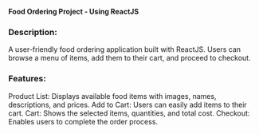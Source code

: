 **Food Ordering Project - Using ReactJS**

### Description:

A user-friendly food ordering application built with ReactJS. Users can browse a menu of items, add them to their cart, and proceed to checkout.

### Features:

Product List: Displays available food items with images, names, descriptions, and prices.
Add to Cart: Users can easily add items to their cart.
Cart: Shows the selected items, quantities, and total cost.
Checkout: Enables users to complete the order process.
